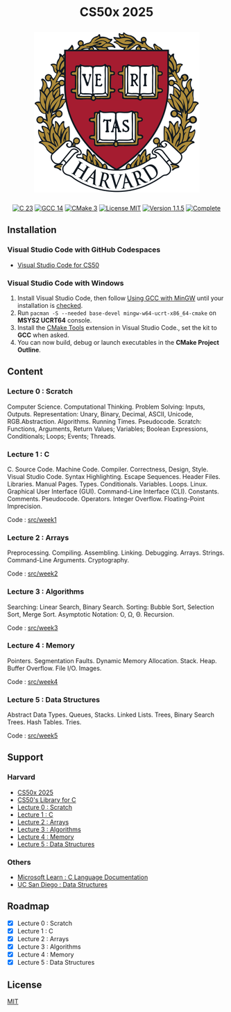 <h1 style="text-align: center;">CS50x 2025</h1>

<p style="text-align: center; padding: 10px">
    <img src="docs/logo-harvard.png" width="381" height="370" alt="Logo Harvard" />
</p>

<p style="text-align: center;">
    <a href="https://en.cppreference.com/w/c/23">
        <img src="https://img.shields.io/badge/23-blue?style=flat&logo=c" alt="C 23" /></a>
    <a href="https://gcc.gnu.org/gcc-14/">
        <img src="https://img.shields.io/badge/gcc-14-blue?style=flat&logo=c" alt="GCC 14" /></a>
    <a href="https://cmake.org/cmake/help/v3.31/">
        <img src="https://img.shields.io/badge/cmake-3-blue?style=flat&logo=c" alt="CMake 3" /></a>
    <a href="./LICENSE.md">
        <img src="https://img.shields.io/badge/license-mit-white?style=flat&logo=github" alt="License MIT" /></a>
    <a href="https://github.com/serbouty/cs50x/releases/tag/v1.1.5">
        <img src="https://img.shields.io/badge/version-1.1.5-white?style=flat&logo=github" alt="Version 1.1.5" /></a>
    <a href="https://github.com/serbouty/cs50x/releases/tag/v1.2.0">
        <img src="https://img.shields.io/badge/status-complete-darkblue?style=flat&logo=github" alt="Complete" /></a>
</p>

## Installation

### Visual Studio Code with GitHub Codespaces

- [Visual Studio Code for CS50](https://cs50.readthedocs.io/cs50.dev/)

### Visual Studio Code with Windows

1. Install Visual Studio Code, then follow [Using GCC with MinGW](https://code.visualstudio.com/docs/cpp/config-mingw) until your installation is [checked](https://code.visualstudio.com/docs/cpp/config-mingw#_check-your-mingw-installation).
2. Run `pacman -S --needed base-devel mingw-w64-ucrt-x86_64-cmake` on **MSYS2 UCRT64** console.
3. Install the [CMake Tools](https://marketplace.visualstudio.com/items?itemName=ms-vscode.cmake-tools) extension in Visual Studio Code., set the kit to **GCC** when asked.
4. You can now build, debug or launch executables in the **CMake Project Outline**.

## Content

### Lecture 0 : Scratch

Computer Science. Computational Thinking. Problem Solving: Inputs, Outputs.
Representation: Unary, Binary, Decimal, ASCII, Unicode, RGB.Abstraction.
Algorithms. Running Times. Pseudocode. Scratch: Functions, Arguments,
Return Values; Variables; Boolean Expressions, Conditionals; Loops; Events; Threads.

### Lecture 1 : C

C. Source Code. Machine Code. Compiler. Correctness, Design, Style. Visual Studio Code.
Syntax Highlighting. Escape Sequences. Header Files. Libraries. Manual Pages. Types.
Conditionals. Variables. Loops. Linux. Graphical User Interface (GUI).
Command-Line Interface (CLI). Constants. Comments. Pseudocode. Operators. Integer Overflow.
Floating-Point Imprecision.

Code : [src/week1](src/week1)

### Lecture 2 : Arrays

Preprocessing. Compiling. Assembling. Linking. Debugging. Arrays. Strings.
Command-Line Arguments. Cryptography.

Code : [src/week2](src/week2)

### Lecture 3 : Algorithms

Searching: Linear Search, Binary Search. Sorting: Bubble Sort, Selection Sort, Merge Sort.
Asymptotic Notation: O, Ω, Θ. Recursion.

Code : [src/week3](src/week3)

### Lecture 4 : Memory

Pointers. Segmentation Faults. Dynamic Memory Allocation. Stack. Heap. Buffer Overflow.
File I/O. Images.

Code : [src/week4](src/week4)

### Lecture 5 : Data Structures

Abstract Data Types. Queues, Stacks. Linked Lists. Trees, Binary Search Trees.
Hash Tables. Tries.

Code : [src/week5](src/week5)

## Support

### Harvard

- [CS50x 2025](https://cs50.harvard.edu/x/2025/)
- [CS50's Library for C](https://github.com/cs50/libcs50)
- [Lecture 0 : Scratch](https://cs50.harvard.edu/x/2025/weeks/0/)
- [Lecture 1 : C](https://cs50.harvard.edu/x/2025/weeks/1/)
- [Lecture 2 : Arrays](https://cs50.harvard.edu/x/2025/weeks/2/)
- [Lecture 3 : Algorithms](https://cs50.harvard.edu/x/2025/weeks/3/)
- [Lecture 4 : Memory](https://cs50.harvard.edu/x/2025/weeks/4/)
- [Lecture 5 : Data Structures](https://cs50.harvard.edu/x/2025/weeks/5/)

### Others

- [Microsoft Learn : C Language Documentation](https://learn.microsoft.com/en-us/cpp/c-language/?view=msvc-170)
- [UC San Diego : Data Structures](https://www.coursera.org/learn/data-structures)

## Roadmap

- [x] Lecture 0 : Scratch
- [x] Lecture 1 : C
- [x] Lecture 2 : Arrays
- [x] Lecture 3 : Algorithms
- [x] Lecture 4 : Memory
- [x] Lecture 5 : Data Structures

## License

[MIT](LICENSE.md)
